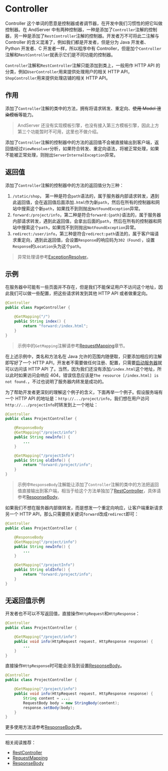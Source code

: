 # Controller

Controller 这个单词的愿意是控制器或者调节器，在开发中我们习惯性的把它叫做控制器。在 AndServer 中有两种控制器，一种是添加了`Controller`注解的控制器，另一种是添加了`RestController`注解的控制器。开发者万不可将此二注解与 Controller 的含义混淆了，例如我们都是开发者，但是分为 Java 开发者、Python 开发者、C 开发者一样，所以程序中有 Controller，但是加个`Controller`注解和`RestController`就表示它们是不同功能的控制器。

`Controller`注解和`RestController`注解只能添加到类上，一般用作 HTTP API 的分类，例如`UserController`用来提供处理用户的相关 HTTP API，`ShopController`用来提供处理店铺的相关 HTTP API。

## 作用

添加了`Controller`注解的类中的方法，拥有将请求转发、重定向、~~使用 Model 渲染模板~~等能力。

> AndServer 还没有实现模板引擎，也没有接入第三方模板引擎，因此上方第三个功能暂时不可用，这里也不做介绍。

添加了`Controller`注解的控制器中的方法的返回值不会被直接输出到客户端，返回值经过`ViewResolver`分析，如果符合转发、重定向语法，将被正常处理，如果不能被正常处理，则抛出`ServerInternalException`异常。

## 返回值

添加了`Controller`注解的控制器中的方法的返回值分为三种：

1. `/static/shop`， 第一种是符合`path`语法的，属于服务器内部请求转发，遇到此返回值，会在返回值后面添加`.html`作为新`path`，然后在所有的控制器和网站中搜索这个新`path`，如果找不到则抛出`NotFoundException`异常。
2. `forward:/project/info`，第二种是符合`forward:{path}`语法的，属于服务器内部请求转发，遇到此返回值，会拿出后面的`path`，然后在所有的控制器和网站中搜索这个`path`，如果找不到则抛出`NotFoundException`异常。
3. `redirect:/user/info`，第三种是符合`redirect:path`语法的，属于客户端请求重定向，遇到此返回值，会设置`Response`的响应码为`302（Found）`，设置`Response`的`Location`头为这个`path`。

> 异常处理请参考[ExceptionResolver](../class/ExceptionResolver.md)。

## 示例

在服务器中可能有一些页面并不存在，但是我们不能保证用户不访问这个地址，因此我们可以做一些配置，把这些请求转发到其他 HTTP API 或者做重定向。

```java
@Controller
public class PageController {

    @GetMapping("/")
    public String index() {
        return "forward:/index.html";
    }
}
```

> 示例中的`GetMapping`注解请参考[RequestMapping](RequestMapping.md)章节。

在上述示例中，类名和方法名在 Java 允许的范围内随便取，只要添加相应的注解即写好了一个 HTTP API，开发者不需要做任何注册、配置，只需要[启动服务器](/server/README.md)就可以访问该 HTTP API 了。当然，因为我们还没有添加`/index.html`这个地址，所以此时如果访问会响应 404，错误信息应该是`The resource [/index.html] is not found.`，不过也说明了服务器内转发是成功的。

为了帮助开发者更深刻的理解这个例子的含义，下面再举一个例子。假设服务端有一个 HTTP API 的地址是：`http://.../project/info`，我们想在用户访问`http://.../projectInfo`时转发到上一个地址：

```java
@Controller
public class ProjectController {

    @ResponseBody
    @GetMapping("/project/info")
    public String newInfo() {
        ...
    }

    @GetMapping("/projectInfo")
    public String oldInfo() {
        return "forward:/project/info";
    }
}
```

> 示例中`ResponseBody`注解能让添加了`Controller`注解的类中的方法把返回值直接输出到客户端，相当于给这个方法单独加了[RestController](RestController.md)，具体请参考[ResponseBody](ResponseBody.md)。

如果我们不想在服务器内部做转发，而是想发一个重定向响应，让客户端重新请求另一个 HTTP API，那么只需要把关键词`forward`改成`redirect`即可：

```java
@Controller
public class ProjectController {

    @ResponseBody
    @GetMapping("/project/info")
    public String newInfo() {
        ...
    }

    @GetMapping("/projectInfo")
    public String oldInfo() {
        return "forward:/project/info";
    }
}
```

## 无返回值示例

开发者也不可以不写返回值，直接操作`HttpRequest`和`HttpResponse`：

```java
@Controller
public class ProjectController {

    @GetMapping("/project/info")
    public void info(HttpRequest request, HttpResponse response) {
        ...
    }
}
```

直接操作`HttpResponse`时可能会涉及到设置[ResponseBody](ResponseBody.md)。

```java
@Controller
public class ProjectController {

    @GetMapping("/project/info")
    public void info(HttpRequest request, HttpResponse response) {
        String content = ...;
        RequestBody body = new StringBody(content);
        response.setBody(body);
    }
}
```

更多使用方法请参考[ResponseBody](../class/ResponseBody.md)类。

---

相关阅读推荐：

- [RestController](RestController.md)
- [RequestMapping](RequestMapping.md)
- [ResponseBody](ResponseBody.md)
